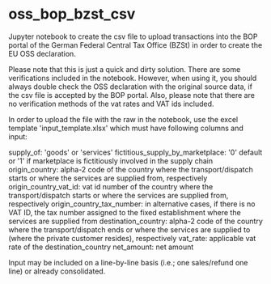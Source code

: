 # oss_bop_bzst_csv
Jupyter notebook to create the csv file to upload transactions into the BOP portal of the German Federal Central Tax Office (BZSt) in order to create the EU OSS declaration.

Please note that this is just a quick and dirty solution. There are some verifications included in the notebook. However, when using it, you should always double check the OSS declaration with the original source data, if the csv file is accepted by the BOP portal. Also, please note that there are no verification methods of the vat rates and VAT ids included. 

In order to upload the file with the raw in the notebook, use the excel template 'input_template.xlsx' which must have following columns and input:

supply_of: 'goods' or 'services'
fictitious_supply_by_marketplace: '0' default or '1' if marketplace is fictitiously involved in the supply chain 
origin_country: alpha-2 code of the country where the transport/dispatch starts or where the services are supplied from, respectively
origin_country_vat_id: vat id number of the country where the transport/dispatch starts or where the services are supplied from, respectively
origin_country_tax_number: in alternative cases, if there is no VAT ID, the tax number assigned to the fixed establishment where the services are supplied from
destination_country: alpha-2 code of the country where the transport/dispatch ends or where the services are supplied to (where the private customer resides), respectively
vat_rate: applicable vat rate of the destination_country
net_amount: net amount

Input may be included on a line-by-line basis (i.e.; one sales/refund one line) or already consolidated.

